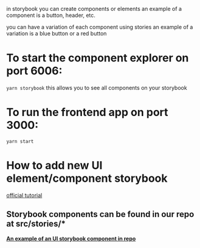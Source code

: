 in storybook you can create components or elements
an example of a component is a button, header, etc.

you can have a variation of each component using stories
an example of a variation is a blue button or a red button

# To start the component explorer on port 6006:
  `yarn storybook`
 this allows you to see all components on your storybook

# To run the frontend app on port 3000:
  `yarn start`

# How to add new UI element/component storybook
[official tutorial](https://storybook.js.org/tutorials/intro-to-storybook/react/en/simple-component/)

## Storybook components can be found in our repo at src/stories/*
[**An example of an UI storybook component in repo**](https://github.com/ForestGeoHack/ForestGEO/blob/c8c6265395d8c16b0ee57b640820f62068532e5a/FrontEnd/src/stories/Button.tsx#L30)


